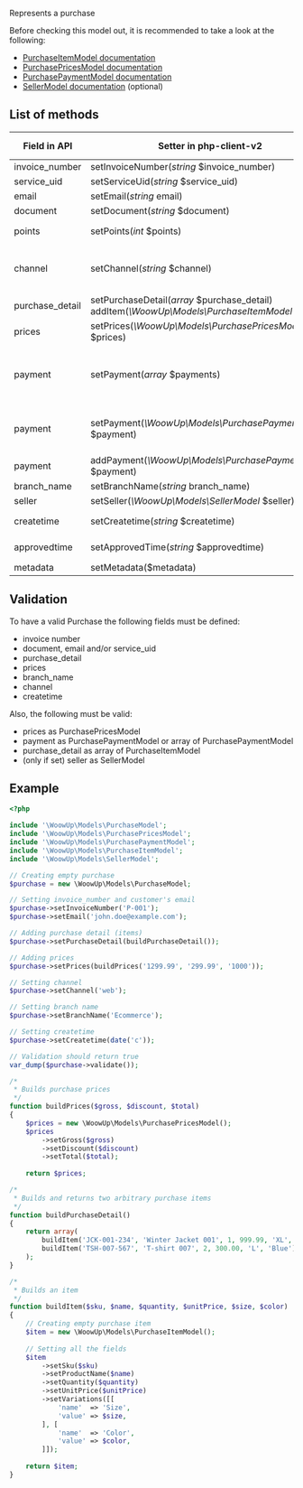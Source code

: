 Represents a purchase

Before checking this model out, it is recommended to take a look at the following:
+ [PurchaseItemModel documentation](PurchaseItemModel.md)
+ [PurchasePricesModel documentation](PurchasePricesModel.md)
+ [PurchasePaymentModel documentation](PurchasePaymentModel.md)
+ [SellerModel documentation](SellerModel.md) (optional)

## List of methods

| Field in API | Setter in php-client-v2 | Getter in php-client-v2 | Comments |
| --- | --- | --- | --- |
| invoice_number | setInvoiceNumber(*string* $invoice_number) | getInvoiceNumber() | Purchase identifier |
| service_uid | setServiceUid(*string* $service_uid) | getServiceUid() | |
| email | setEmail(*string* email) | getEmail() | |
| document | setDocument(*string* $document) | getDocument() | |
| points | setPoints(*int* $points) | getPoints() | Loyalty points rewarded for the purchase |
| channel | setChannel(*string* $channel) | getChannel() | Valid values: 'web', 'telephone', 'in-store', 'corporate', 'direct', 'other'. |
| purchase_detail | setPurchaseDetail(*array* $purchase_detail) <br> addItem(*\WoowUp\Models\PurchaseItemModel* $item) | getPurchaseDetail() | |
| prices | setPrices(*\WoowUp\Models\PurchasePricesModel* $prices) | getPrices() | |
| payment | setPayment(*array* $payments) | getPayment() | Sets several payments. Must be an array of PurchasePaymentModel and every payment must have 'type' and 'total' |
| payment | setPayment(*\WoowUp\Models\PurchasePaymentModel* $payment) | getPayment() | Sets only one payment of type PurchasePaymentModel. Must have 'type' defined |
| payment | addPayment(*\WoowUp\Models\PurchasePaymentModel* $payment) | | Adds a payment of type PurchasePaymentModel |
| branch_name | setBranchName(*string* branch_name) | getBranchName() | |
| seller | setSeller(*\WoowUp\Models\SellerModel* $seller) | getSeller() | See SellerModel.md |
| createtime | setCreatetime(*string* $createtime) | getCreatetime() | Format: YYYY-MM-DD HH:ii:ss |
| approvedtime | setApprovedTime(*string* $approvedtime) | getApprovedTime() | Format: YYYY-MM-DD HH:ii:ss |
| metadata | setMetadata($metadata) | getMetadata() | |

## Validation

To have a valid Purchase the following fields must be defined:
+ invoice number
+ document, email and/or service_uid
+ purchase_detail
+ prices
+ branch_name
+ channel
+ createtime

Also, the following must be valid:
+ prices as PurchasePricesModel
+ payment as PurchasePaymentModel or array of PurchasePaymentModel
+ purchase_detail as array of PurchaseItemModel
+ (only if set) seller as SellerModel

## Example
```php
<?php

include '\WoowUp\Models\PurchaseModel';
include '\WoowUp\Models\PurchasePricesModel';
include '\WoowUp\Models\PurchasePaymentModel';
include '\WoowUp\Models\PurchaseItemModel';
include '\WoowUp\Models\SellerModel';

// Creating empty purchase
$purchase = new \WoowUp\Models\PurchaseModel;

// Setting invoice_number and customer's email
$purchase->setInvoiceNumber('P-001');
$purchase->setEmail('john.doe@example.com');

// Adding purchase detail (items)
$purchase->setPurchaseDetail(buildPurchaseDetail());

// Adding prices
$purchase->setPrices(buildPrices('1299.99', '299.99', '1000'));

// Setting channel
$purchase->setChannel('web');

// Setting branch name
$purchase->setBranchName('Ecommerce');

// Setting createtime
$purchase->setCreatetime(date('c'));

// Validation should return true
var_dump($purchase->validate());

/*
 * Builds purchase prices
 */
function buildPrices($gross, $discount, $total)
{
    $prices = new \WoowUp\Models\PurchasePricesModel();
    $prices
        ->setGross($gross)
        ->setDiscount($discount)
        ->setTotal($total);
    
    return $prices;

/*
 * Builds and returns two arbitrary purchase items
 */
function buildPurchaseDetail()
{
    return array(
        buildItem('JCK-001-234', 'Winter Jacket 001', 1, 999.99, 'XL', 'Black'),
        buildItem('TSH-007-567', 'T-shirt 007', 2, 300.00, 'L', 'Blue'),
    );
}

/*
 * Builds an item
 */
function buildItem($sku, $name, $quantity, $unitPrice, $size, $color)
{
    // Creating empty purchase item
    $item = new \WoowUp\Models\PurchaseItemModel();
    
    // Setting all the fields
    $item
        ->setSku($sku)
        ->setProductName($name)
        ->setQuantity($quantity)
        ->setUnitPrice($unitPrice)
        ->setVariations([[
            'name'  => 'Size',
            'value' => $size,
        ], [
            'name'  => 'Color',
            'value' => $color,
        ]]);
        
    return $item;
}
